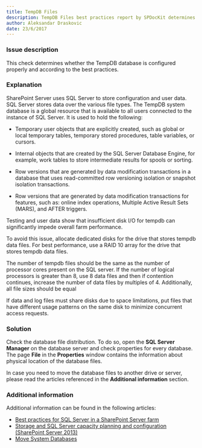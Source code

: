 ```yaml
---
title: TempDB Files
description: TempDB Files best practices report by SPDocKit determines whether the TempDB database is configured properly and according to the best practices.
author: Aleksandar Draskovic 
date: 23/6/2017
---
```

### Issue description
This check determines whether the TempDB database is configured properly and according to the best practices.
### Explanation
SharePoint Server uses SQL Server to store configuration and user data. SQL Server stores data over the various file types. The TempDB system database is a global resource that is available to all users connected to the instance of SQL Server. It is used to hold the following:

* Temporary user objects that are explicitly created, such as global or local temporary tables, temporary stored procedures, table variables, or cursors.

* Internal objects that are created by the SQL Server Database Engine, for example, work tables to store intermediate results for spools or sorting.

* Row versions that are generated by data modification transactions in a database that uses read-committed row versioning isolation or snapshot isolation transactions.
* Row versions that are generated by data modification transactions for features, such as: online index operations, Multiple Active Result Sets (MARS), and AFTER triggers.

Testing and user data show that insufficient disk I/O for tempdb can significantly impede overall farm performance. 

To avoid this issue, allocate dedicated disks for the drive that stores tempdb data files. For best performance, use a RAID 10 array for the drive that stores tempdb data files. 

The number of tempdb files should be the same as the number of processor cores present on the SQL server. If the number of logical processors is greater than 8, use 8 data files and then if contention continues, increase the number of data files by multiples of 4. Additionally, all file sizes should be equal

If data and log files must share disks due to space limitations, put files that have different usage patterns on the same disk to minimize concurrent access requests.
### Solution
Check the database file distribution. To do so, open the **SQL Server Manager** on the database server and check properties for every database. The page **File** in the **Properties** window contains the information about physical location of the database files. 

In case you need to move the database files to another drive or server, please read the articles referenced in the **Additional information** section.
### Additional information 
Additional information can be found in the following articles:
* [Best practices for SQL Server in a SharePoint Server farm](https://technet.microsoft.com/en-us/library/hh292622.aspx)
* [Storage and SQL Server capacity planning and configuration (SharePoint Server 2013)](https://technet.microsoft.com/en-us/library/a96075c6-d315-40a8-a739-49b91c61978f#Section6_5)
* [Move System Databases](https://docs.microsoft.com/en-us/sql/relational-databases/databases/move-system-databases)
